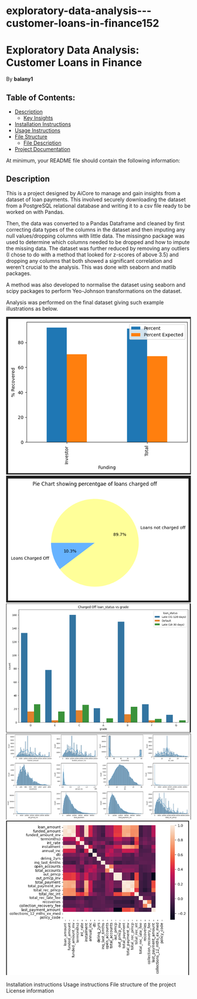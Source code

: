# exploratory-data-analysis---customer-loans-in-finance152
# Exploratory Data Analysis: Customer Loans in Finance
By **balany1**
## Table of Contents:
- [Description](#description)
    - [Key Insights](#key-insights)
- [Installation Instructions](#installation-instructions)
- [Usage Instructions](#usage-instructions)
- [File Structure](#file-structure)
    - [File Description](#understanding-the-files)
- [Project Documentation](#project-documentation)

At minimum, your README file should contain the following information:

## Description

This is a project designed by AiCore to manage and gain insights from a dataset of loan payments. This involved securely downloading the dataset from a PostgreSQL relational database and writing it to a csv file ready to be worked on with Pandas.

Then, the data was converted to a Pandas Dataframe and cleaned by first correcting data types of the columns in the dataset and then imputing any null values/dropping columns with little data. The missingno package was used to determine which columns needed to be dropped and how to impute the missing data. The dataset was further reduced by removing any outliers (I chose to do with a method that looked for z-scores of above 3.5) and dropping any columns that both showed a significant correlation and weren't crucial to the analysis. This was done with seaborn and matlib packages.

A method was also developed to normalise the dataset using seaborn and scipy packages to perform Yeo-Johnson transformations on the dataset.

Analysis was performed on the final dataset giving such example illustrations as below.

![sample1](Analysis_examples/sampleanalysis1.png)
![sample2](Analysis_examples/sampleanalysis2.png)
![sample3](Analysis_examples/sampleanalysis3.png)
![sample4](Analysis_examples/sampleanalysis4.png)
![sample5](Analysis_examples/sampleanalysis5.png)


Installation instructions
Usage instructions
File structure of the project
License information
